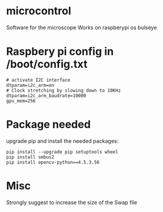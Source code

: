 # microcontrol
Software for the microscope
Works on raspberypi os bulseye

# Raspbery pi config in /boot/config.txt
```
# activate I2C interface
dtparam=i2c_arm=on
# Clock stretching by slowing down to 10KHz
dtparam=i2c_arm_baudrate=10000
gpu_mem=256
```

# Package needed
upgrade pip and install the needed packages:
```
pip install --upgrade pip setuptools wheel
pip install smbus2
pip install opencv-python==4.5.3.56
```

# Misc
Strongly suggest to increase the size of the Swap file
